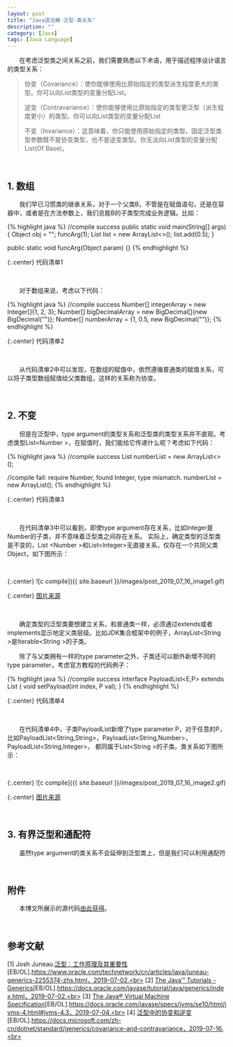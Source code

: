 ```yaml
---
layout: post
title: "Java语法糖-泛型-类关系"
description: ""
category: [Java]
tags: [Java Language]
---
```

<link rel="stylesheet" href="{{ site.baseurl }}/css/pygments.css">

&#160; &#160; &#160; &#160;在考虑泛型类之间关系之前，我们需要熟悉以下术语，用于描述程序设计语言的类型关系：

> 协变（Covariance）：使你能够使用比原始指定的类型派生程度更大的类型。你可以向List<Derived>类型的变量分配List<Of Derived>。
>
> 逆变（Contravariance）：使你能够使用比原始指定的类型更泛型（派生程度更小）的类型。你可以向List<Base>类型的变量分配List<Of Base>
>
> 不变（Invariance）：这意味着，你只能使用原始指定的类型。固定泛型类型参数既不是协变类型，也不是逆变类型。你无法向List<Base>类型的变量分配List(Of Base)。

<br>

## 1. 数组

&#160; &#160; &#160; &#160;我们早已习惯类的继承关系，对于一个父类B，不管是在赋值语句，还是在容器中，或者是在方法参数上，我们总能B的子类型完成业务逻辑。比如：

{% highlight java %}
//compile success
public static void main(String[] args) {
    Object obj = "";
    funcArg(1);
    List<Object> list = new ArrayList<>();
    list.add(0.5);
}

public static void funcArg(Object param) {}
{% endhighlight %}

{:.center}
代码清单1

<br>

&#160; &#160; &#160; &#160;对于数组来说，考虑以下代码：

{% highlight java %}
//compile success
Number[] integerArray = new Integer[]{1, 2, 3};
Number[] bigDecimalArray = new BigDecimal[]{new BigDecimal("")};
Number[] numberArray = {1, 0.5, new BigDecimal("")};
{% endhighlight %}

{:.center}
代码清单2

<br>

&#160; &#160; &#160; &#160;从代码清单2中可以发现，在数组的赋值中，依然遵循普通类的赋值关系，可以将子类型数组赋值给父类数组，这样的关系称为协变。

<br>

## 2. 不变

&#160; &#160; &#160; &#160;但是在泛型中，type argument的类型关系和泛型类的类型关系并不直观。考虑类型List&lt;Number &gt;，在赋值时，我们能给它传递什么呢？考虑如下代码：

{% highlight java %}
//compile success
List<Number> numberList = new ArrayList<>();

//compile fail: require Number, found Integer, type mismatch.
numberList = new ArrayList<Integer>();
{% endhighlight %}

{:.center}
代码清单3

<br>

&#160; &#160; &#160; &#160;在代码清单3中可以看到，即使type argument存在关系，比如Integer是Number的子类，并不意味着泛型类之间存在关系。
实际上，确定类型的泛型类是不变的，List &lt;Number &gt;和List&lt;Integer&gt;无直接关系，仅存在一个共同父类Object，如下图所示：

<br>

{:.center}
![c compile]({{ site.baseurl }}/images/post_2019_07_16_image1.gif)

{:.center}
[图片来源](https://docs.oracle.com/javase/tutorial/java/generics/inheritance.html)

<br>

&#160; &#160; &#160; &#160;确定类型的泛型类要想建立关系，和普通类一样，必须通过extends或者implements显示地定义类层级。比如JDK集合框架中的例子，ArrayList&lt;String &gt;是Iterable&lt;String &gt;的子类。

&#160; &#160; &#160; &#160;除了与父类拥有一样的type parameter之外，子类还可以额外新增不同的type parameter，考虑官方教程的代码例子：

{% highlight java %}
//compile success
interface PayloadList<E,P> extends List<E> {
    void setPayload(int index, P val);
}
{% endhighlight %}

{:.center}
代码清单4

<br>

&#160; &#160; &#160; &#160;在代码清单4中，子类PayloadList新增了type parameter P，对于任意的P，比如PayloadList&lt;String,String&gt;，PayloadList&lt;String,Number&gt;，PayloadList&lt;String,Integer&gt;，
都同属于List&lt;String &gt;的子类。类关系如下图所示：

<br>

{:.center}
![c compile]({{ site.baseurl }}/images/post_2019_07_16_image2.gif)

{:.center}
[图片来源](https://docs.oracle.com/javase/tutorial/java/generics/inheritance.html)

<br>

## 3. 有界泛型和通配符

&#160; &#160; &#160; &#160;虽然type argument的类关系不会延伸到泛型类上，但是我们可以利用通配符

<br>

## 附件

&#160; &#160; &#160; &#160;本博文所展示的源代码[由此获得](https://github.com/leesir/blog_code/tree/master/src/generic/relate)。

<br>

## 参考文献

[1] Josh Juneau.[泛型：工作原理及其重要性](https://www.oracle.com/technetwork/cn/articles/java/juneau-generics-2255374-zhs.html)[EB/OL].https://www.oracle.com/technetwork/cn/articles/java/juneau-generics-2255374-zhs.html，2019-07-02.<br>
[2] [The Java™ Tutorials - Generics](https://docs.oracle.com/javase/tutorial/java/generics/index.html)[EB/OL].https://docs.oracle.com/javase/tutorial/java/generics/index.html，2019-07-02.<br>
[3] [The Java® Virtual Machine Specification](https://docs.oracle.com/javase/specs/jvms/se10/html/jvms-4.html#jvms-4.3)[EB/OL].https://docs.oracle.com/javase/specs/jvms/se10/html/jvms-4.html#jvms-4.3，2019-07-04.<br>
[4] [泛型中的协变和逆变](https://docs.microsoft.com/zh-cn/dotnet/standard/generics/covariance-and-contravariance)[EB/OL].https://docs.microsoft.com/zh-cn/dotnet/standard/generics/covariance-and-contravariance，2019-07-16.<br>